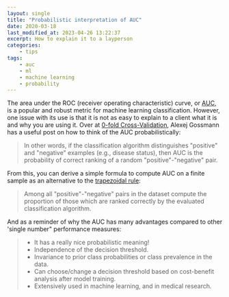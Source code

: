 ```yaml
---
layout: single
title: "Probabilistic interpretation of AUC"
date: 2020-03-18
last_modified_at: 2023-04-26 13:22:37
excerpt: How to explain it to a layperson
categories:
    - tips
tags:
    - auc
    - ml
    - machine learning
    - probability
---
```


The area under the ROC (receiver operating characteristic) curve, or
[AUC](https://en.wikipedia.org/wiki/Receiver_operating_characteristic#Area_under_the_curve),
is a popular and robust metric for machine learning classification.
However, one issue with its use is that it is not as easy to explain to a client what it is and why you are using it.
Over at [0-fold Cross-Validation](https://www.alexejgossmann.com/),
Alexej Gossmann has a useful post on how to think of the AUC probabilistically:

> In other words, if the classification algorithm distinguishes "positive" and "negative" examples
> (e.g., disease status), then AUC is the probability of correct ranking of a random "positive"-"negative" pair.

From this, you can derive a simple formula to compute AUC on a finite sample as an alternative to the
[trapezoidal rule](https://en.wikipedia.org/wiki/Trapezoidal_rule):

> Among all "positive"-"negative" pairs in the dataset compute the proportion of those which are ranked correctly
> by the evaluated classification algorithm.

And as a reminder of why the AUC has many advantages compared to other 'single number" performance measures:

> - It has a really nice probabilistic meaning!
> - Independence of the decision threshold.
> - Invariance to prior class probabilities or class prevalence in the data.
> - Can choose/change a decision threshold based on cost-benefit analysis after model training.
> - Extensively used in machine learning, and in medical research.
